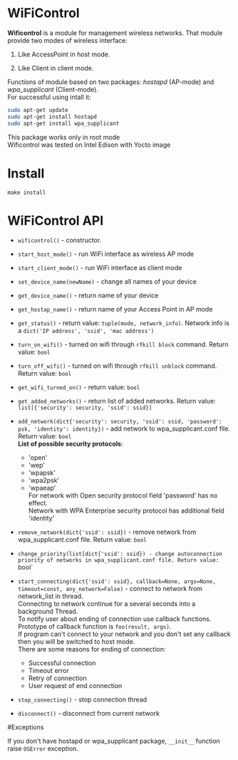 # WiFiControl

**Wificontrol** is a module for management wireless networks.
That module provide two modes of wireless interface:

 1. Like AccessPoint in host mode.

 2. Like Client in client mode.

Functions of module based on two packages: *hostapd* (AP-mode) and *wpa_supplicant* (Client-mode).  
For successful using intall it:
```bash
sudo apt-get update
sudo apt-get install hostapd
sudo apt-get install wpa_supplicant
```
This package works only in root mode   
Wificontrol was tested on Intel Edison with Yocto image

# Install

`make install`

# WiFiControl API

 - `wificontrol()` - constructor.

 
 - `start_host_mode()` - run WiFi interface as wireless AP mode
 - `start_client_mode()` - run WiFi interface as client mode
 - `set_device_name(newName)` - change all names of your device
 - `get_device_name()` - return name of your device
 - `get_hostap_name()` - return name of your Access Point in AP mode
 - `get_status()` -  return value: `tuple(mode, network_info)`. Network info is a `dict('IP address', 'ssid', 'mac address')`
 - `turn_on_wifi()` - turned on wifi through `rfkill block` command. Return value: `bool`
 - `turn_off_wifi()` - turned on wifi through `rfkill unblock` command. Return value: `bool`
 - `get_wifi_turned_on()` - return value: `bool`


 - `get_added_networks()` - return list of added networks. Return value: `list[{'security': security, 'ssid': ssid}]`


 - `add_network(dict{'security': security, 'ssid': ssid, 'password': psk, 'identity': identity})` - add network to wpa_supplicant.conf file. Return value: `bool`   
**List of possible security protocols**:
    - 'open'
    - 'wep'
    - 'wpapsk'
    - 'wpa2psk'
    - 'wpaeap'   
For network with Open security protocol field 'password' has no effect.   
Network with WPA Enterprise security protocol has additional field 'identity'

 - `remove_network(dict{'ssid': ssid})` - remove network from wpa_supplicant.conf file. Return value: `bool`
 - `change_priority(list[dict{'ssid': ssid}) - change autoconnection priority of networks in wpa_supplicant.conf file. Return value: `bool`
 
 - `start_connecting(dict{'ssid': ssid}, callback=None, args=None, timeout=const, any_network=False)` - connect to network from network_list in thread.  
  Connecting to network continue for a several seconds into a background Thread.  
  To notify user about ending of connection use callback functions.  
  Prototype of callback function is `foo(result, args)`.  
  If program can't connect to your network and you don't set any callback then you will be switched to host mode.  
  There are some reasons for ending of connection:
    * Successful connection
	* Timeout error
	* Retry of connection
	* User request of end connection
 - `stop_connecting()` - stop connection thread
 - `disconnect()` - disconnect from current network
 
#Exceptions

If you don't have hostapd or wpa_supplicant package, `__init__` function raise `OSError` exception. 


